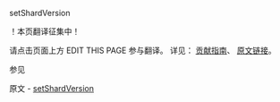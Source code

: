  setShardVersion

 ！本页翻译征集中！

请点击页面上方 EDIT THIS PAGE 参与翻译。
详见：
[贡献指南]( https://github.com/JinMuInfo/MongoDB-Manual-zh/blob/master/CONTRIBUTING.md )、
[原文链接](  https://docs.mongodb.com/manual/reference/command/setShardVersion/  )。

 参见

原文 - [setShardVersion]( https://docs.mongodb.com/manual/reference/command/setShardVersion/ )

